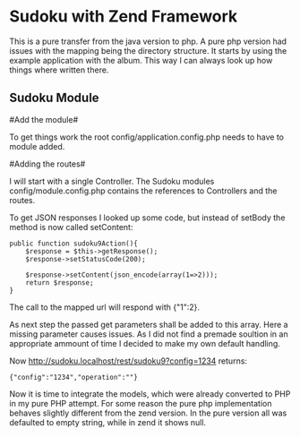
Sudoku with Zend Framework
==========================

This is a pure transfer from the java version to php. A pure php version had issues with the mapping
being the directory structure.  It starts by using the example application with the album. 
This way I can always look up how things where written there.

Sudoku Module
---------------------

#Add the module#

To get things work the root config/application.config.php needs to have to module added.


#Adding the routes#

I will start with a single Controller. The Sudoku modules config/module.config.php contains the 
references to Controllers and the routes.

To get JSON responses I looked up some code, but instead of setBody the method is now called
setContent:

    public function sudoku9Action(){
        $response = $this->getResponse();
        $response->setStatusCode(200);

        $response->setContent(json_encode(array(1=>2)));
        return $response;
    }

The call to the mapped url will respond with {"1":2}.

As next step the passed get parameters shall be added to this array.
Here a missing parameter causes issues. As I did not find a premade soultion in an appropriate ammount
of time I decided to make my own default handling. 

Now http://sudoku.localhost/rest/sudoku9?config=1234 returns:

    {"config":"1234","operation":""}

Now it is time to integrate the models, which were already converted to PHP in my pure PHP attempt.
For some reason the pure php implementation behaves slightly different from the zend version. In the pure
version all was defaulted to empty string, while in zend it shows null.
